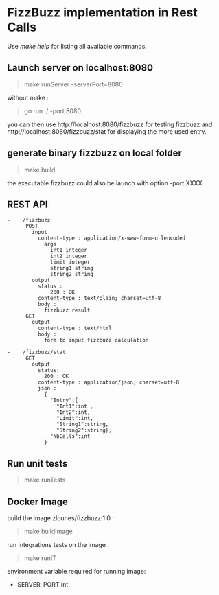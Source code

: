 
# FizzBuzz implementation in Rest Calls

Use *make help* for listing all available commands.    

## Launch server on localhost:8080
> make runServer -serverPort=8080  

without make :  
> go run ./ -port 8080  

you can then use http://localhost:8080/fizzbuzz for testing fizzbuzz
and http://localhost:8080/fizzbuzz/stat for displaying the more used entry.

## generate binary fizzbuzz on local folder
> make build  

the executable fizzbuzz could also be launch with option -port XXXX  
## REST API

```
-    /fizzbuzz   
      POST  
        input
          content-type : application/x-www-form-urlencoded  
            args  
              int1 integer  
              int2 integer  
              limit integer  
              string1 string  
              string2 string  
        output
          status :
              200 : OK
          content-type : text/plain; charset=utf-8  
          body :
            fizzbuzz result 
      GET
        output
          content-type : text/html
          body : 
            form to input fizzbuzz calculation     

-    /fizzbuzz/stat  
      GET  
        output  
          status:
            200 : OK
          content-type : application/json; charset=utf-8  
          json : 
            {
              "Entry":{
                "Int1":int ,
                "Int2":int,
                "Limit":int,
                "String1":string,
                "String2":string},
              "NbCalls":int
            }
```

## Run unit tests
>make runTests

## Docker Image
build the image zlounes/fizzbuzz:1.0 : 
>make buildImage

run integrations tests on the image : 
>make runIT

environment variable required for running image: 
 - SERVER_PORT int

